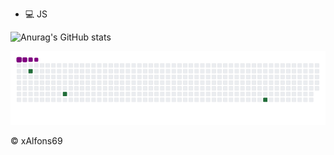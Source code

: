 

  - 💻 JS



![Anurag's GitHub stats](https://github-readme-stats.vercel.app/api?username=xAlfons69&show_icons=true&theme=github_dark)




![snake gif](https://github.com/xAlfons69/xAlfons69/blob/output/github-contribution-grid-snake.gif)

© xAlfons69
